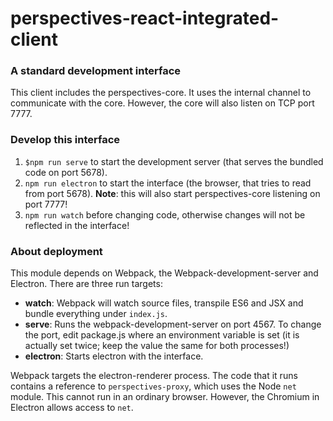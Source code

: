 perspectives-react-integrated-client
======================

### A standard development interface
This client includes the perspectives-core. It uses the internal channel to communicate with the core. However, the core will also listen on TCP port 7777.

### Develop this interface
1. `$npm run serve` to start the development server (that serves the bundled code on port 5678).
2. `npm run electron` to start the interface (the browser, that tries to read from port 5678). **Note**: this will also start perspectives-core listening on port 7777!
3. `npm run watch` before changing code, otherwise changes will not be reflected in the interface!

### About deployment
This module depends on Webpack, the Webpack-development-server and Electron. There are three
run targets:
*  **watch**: Webpack will watch source files, transpile ES6 and JSX and bundle everything under `index.js`.
* **serve**: Runs the webpack-development-server on port 4567. To change the port, edit package.js where an environment variable is set
(it is actually set twice; keep the value the same for both processes!)
* **electron**: Starts electron with the interface.

Webpack targets the electron-renderer process. The code that it runs contains a reference to `perspectives-proxy`, which uses the Node `net` module.
This cannot run in an ordinary browser. However, the Chromium in Electron allows access to `net`.
